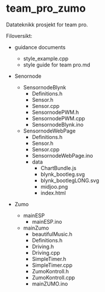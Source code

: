 # team_pro_zumo

Datateknikk prosjekt for team pro.

Filoversikt:

- guidance documents

  - style_example.cpp
  - style guide for team pro.md
  
- Senornode

  - SensornodeBlynk
    - Definitions.h
    - Sensor.h
    - Sensor.cpp
    - SensornodePWM.h
    - SensornodePWM.cpp
    - SensornodeBlynk.ino
  - SensornodeWebPage
    - Definitions.h
    - Sensor.h
    - Sensor.cpp
    - SensornodeWebPage.ino
    - data
      - ChartBundle.js
      - blynk_bootleg.svg
      - blynk_bootlegLONG.svg
      - midjoo.png
      - index.html
      
- Zumo

  - mainESP
    - mainESP.ino
  - mainZumo
    - beautifulMusic.h
    - Definitions.h
    - Driving.h
    - Driving.cpp
    - SimpleTimer.h
    - SimpleTimer.cpp
    - ZumoKontroll.h
    - ZumoKontroll.cpp
    - mainZUMO.ino
    
